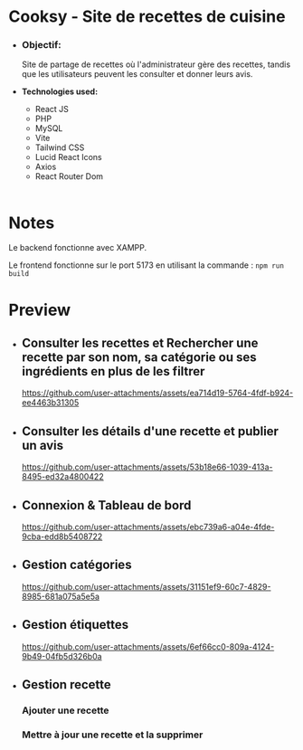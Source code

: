 # Cooksy - Site de recettes de cuisine
<ul>
  <li>
<h3>
  <b>Objectif:</b> 
</h3>
<p>Site de partage de recettes où l'administrateur gère des recettes, tandis que les utilisateurs peuvent les consulter et donner leurs avis.</p>
</li>

<li><b>Technologies used:</b></li>
  <ul>
    <li>React JS</li>
    <li>PHP</li>
    <li>MySQL</li>
    <li>Vite</li>
    <li>Tailwind CSS</li>
    <li>Lucid React Icons</li>
    <li>Axios</li>
    <li>React Router Dom</li>
  </ul>
  <br/>
</ul>

# Notes
<p>Le backend fonctionne avec XAMPP.</p>
<p>Le frontend fonctionne sur le port 5173 en utilisant la commande : <code>npm run build</code></p>

# Preview
<ul>
  <li><h2>Consulter les recettes et Rechercher une recette par son nom, sa catégorie ou ses ingrédients en plus de les filtrer</h2>

https://github.com/user-attachments/assets/ea714d19-5764-4fdf-b924-ee4463b31305

  </li>

  <li><h2>Consulter les détails d'une recette et publier un avis</h2>

https://github.com/user-attachments/assets/53b18e66-1039-413a-8495-ed32a4800422

  </li>

  <li><h2>Connexion & Tableau de bord</h2>

https://github.com/user-attachments/assets/ebc739a6-a04e-4fde-9cba-edd8b5408722

  </li>

  <li><h2>Gestion catégories</h2>

https://github.com/user-attachments/assets/31151ef9-60c7-4829-8985-681a075a5e5a
    
  </li>

  <li><h2>Gestion étiquettes</h2>

https://github.com/user-attachments/assets/6ef66cc0-809a-4124-9b49-04fb5d326b0a

  </li>

  <li><h2>Gestion recette</h2>
  <h3>Ajouter une recette</h3>

  <h3>Mettre à jour une recette et la supprimer</h3>

  </li>
</ul>
